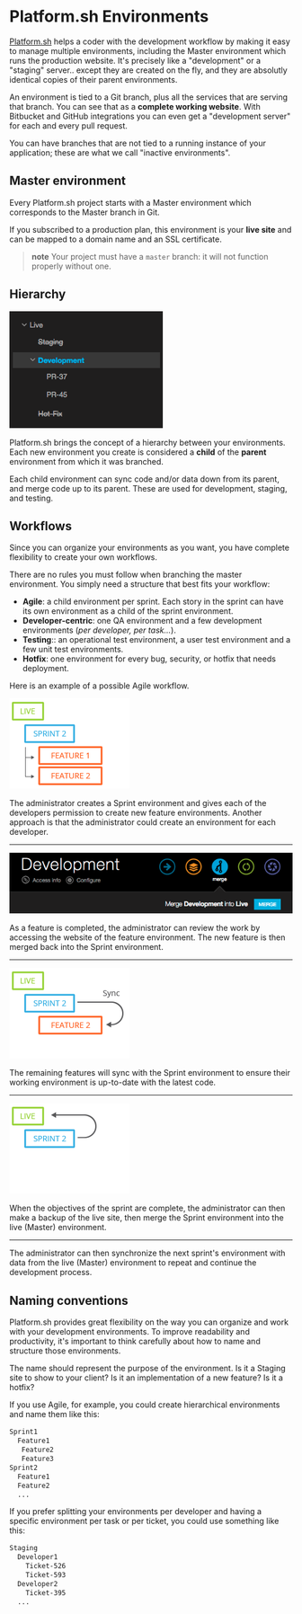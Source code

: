 # Platform.sh Environments

[Platform.sh](https://platform.sh) helps a coder with the development workflow by making it easy to manage 
multiple environments, including the Master environment which runs the production website. It's precisely
like a "development" or a "staging" server.. except they are created on the fly, and they are absolutly 
identical copies of their parent environments. 

An environment is tied to a Git branch, plus all the services that are serving that branch. You can see that as a **complete working website**. With Bitbucket and GitHub integrations you can even get a "development server"
for each and every pull request.

You can have branches that are not tied to a running instance of your application; these are what we call "inactive environments".

## Master environment

Every Platform.sh project starts with a Master environment which corresponds to the Master branch in Git.

If you subscribed to a production plan, this environment is your **live site** and can be mapped to a domain name and an SSL certificate.

> **note**
> Your project must have a `master` branch: it will not function properly without one.

## Hierarchy

![Hierarchy](/images/clone-hierarchy.png)

Platform.sh brings the concept of a hierarchy between your environments.
Each new environment you create is considered a **child** of the **parent** environment from which it was branched.

Each child environment can sync code and/or data down from its parent, and merge code up to its parent. These are used for development, staging, and testing.

## Workflows

Since you can organize your environments as you want, you have complete flexibility to create your own workflows.

There are no rules you must follow when branching the master environment. You simply need a structure that best fits your workflow:

-   **Agile**: a child environment per sprint. Each story in the sprint
    can have its own environment as a child of the sprint environment.
-   **Developer-centric**: one QA environment and a few development
    environments (*per developer, per task...*).
-   **Testing**:: an operational test environment, a user test
    environment and a few unit test environments.
-   **Hotfix**: one environment for every bug, security, or hotfix that
    needs deployment.

Here is an example of a possible Agile workflow.

![Branches](/images/branches.png)


The administrator creates a Sprint environment and gives each of the developers permission to create new feature environments. Another approach is that the administrator could create an environment for each developer.

------------------------------------------------------------------------

![Merge](/images/merge.png)


As a feature is completed, the administrator can review the work by accessing the website of the feature environment. The new feature is then merged back into the Sprint environment.

------------------------------------------------------------------------

![Sync](/images/sync.png)

The remaining features will sync with the Sprint environment to ensure their working environment is up-to-date with the latest code.

------------------------------------------------------------------------

![Live](/images/merge-live.png)

When the objectives of the sprint are complete, the administrator can then make a backup of the live site, then merge the Sprint environment into the live (Master) environment.

------------------------------------------------------------------------

The administrator can then synchronize the next sprint's environment with data from the live (Master) environment to repeat and continue the development process.

## Naming conventions

Platform.sh provides great flexibility on the way you can organize and work with your development environments. To improve readability and productivity, it's important to think carefully about how to name and structure those environments.

The name should represent the purpose of the environment. Is it a Staging site to show to your client? Is it an implementation of a new feature? Is it a hotfix?

If you use Agile, for example, you could create hierarchical environments and name them like this:

```
Sprint1
  Feature1
   Feature2
   Feature3
Sprint2
  Feature1
  Feature2
  ...
```

If you prefer splitting your environments per developer and having a specific environment per task or per ticket, you could use something like this:

```
Staging
  Developer1
    Ticket-526
    Ticket-593
  Developer2
    Ticket-395
  ...
```
